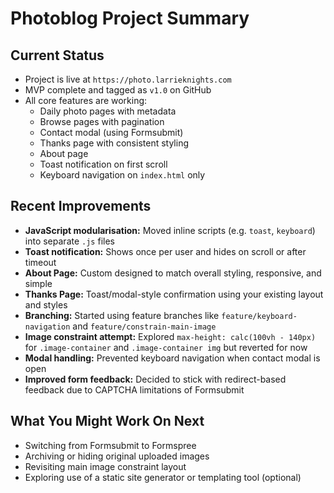 
# Photoblog Project Summary

## Current Status
- Project is live at `https://photo.larrieknights.com`
- MVP complete and tagged as `v1.0` on GitHub
- All core features are working:
  - Daily photo pages with metadata
  - Browse pages with pagination
  - Contact modal (using Formsubmit)
  - Thanks page with consistent styling
  - About page
  - Toast notification on first scroll
  - Keyboard navigation on `index.html` only

## Recent Improvements
- **JavaScript modularisation:** Moved inline scripts (e.g. `toast`, `keyboard`) into separate `.js` files
- **Toast notification:** Shows once per user and hides on scroll or after timeout
- **About Page:** Custom designed to match overall styling, responsive, and simple
- **Thanks Page:** Toast/modal-style confirmation using your existing layout and styles
- **Branching:** Started using feature branches like `feature/keyboard-navigation` and `feature/constrain-main-image`
- **Image constraint attempt:** Explored `max-height: calc(100vh - 140px)` for `.image-container` and `.image-container img` but reverted for now
- **Modal handling:** Prevented keyboard navigation when contact modal is open
- **Improved form feedback:** Decided to stick with redirect-based feedback due to CAPTCHA limitations of Formsubmit

## What You Might Work On Next
- Switching from Formsubmit to Formspree
- Archiving or hiding original uploaded images
- Revisiting main image constraint layout
- Exploring use of a static site generator or templating tool (optional)
